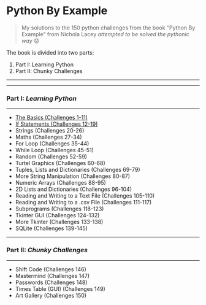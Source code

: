 # Python By Example

> My solutions to the 150 python challenges from the book "Python By Example" from Nichola Lacey _attempted to be solved the pythonic way_ :worried:

The book is divided into two parts:

1) Part I: Learning Python
2) Part II: Chunky Challenges

_______
_______

### Part I: _Learning Python_
_______
* [The Basics (Challenges 1-11)](https://github.com/antoniaandreou/Python-By-Example-Challenges/blob/main/Part%20I:%20Learning%20Python/The%20Basics.ipynb)
* [If Statements (Challenges 12-19)](https://github.com/antoniaandreou/Python-By-Example-Challenges/blob/main/Part%20I:%20Learning%20Python/If%20Statements.ipynb)
* Strings (Challenges 20-26)
* Maths (Challenges 27-34)
* For Loop (Challenges 35-44)
* While Loop (Challenges 45-51)
* Random (Challenges 52-59)
* Turtel Graphics (Challenges 60-68)
* Tuples, Lists and Dictionaries (Challenges 69-79)
* More String Manipulation (Challenges 80-87)
* Numeric Arrays (Challenges 88-95)
* 2D Lists and Dictionaries (Challenges 96-104)
* Reading and Writing to a Text File (Challenges 105-110)
* Reading and Writing to a .csv File (Challenges 111-117)
* Subprograms (Challenges 118-123)
* Tkinter GUI (Challenges 124-132)
* More Tkinter (Challenges 133-138)
* SQLite (Challenges 139-145)

___________

### Part II: _Chunky Challenges_
___________
* Shift Code (Challenges 146)
* Mastermind (Challenges 147)
* Passwords (Challenges 148)
* Times Table (GUI) (Challenges 149)
* Art Gallery (Challenges 150)